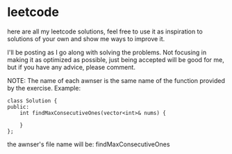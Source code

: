 # leetcode
here are all my leetcode solutions, feel free to use it as inspiration to solutions of your own and show me ways to improve it.

I'll be posting as I go along with solving the problems. Not focusing in making it as optimized as possible, just being accepted will be good for me, but if you have any advice, please comment.

NOTE: The name of each awnser is the same name of the function provided by the exercise.
Example:
    
    class Solution {
    public:
        int findMaxConsecutiveOnes(vector<int>& nums) {

        }
    };
  
  the awnser's file name will be: findMaxConsecutiveOnes
